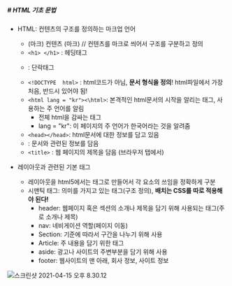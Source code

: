 ##### # HTML 기초 문법

- HTML: 컨텐츠의 구조를 정의하는 마크업 언어

  - (마크) 컨텐츠 (마크)	 // 컨텐츠를 마크로 씌어서 구조를 구분하고 정의
  - `<h1> </h1>` : 헤딩태그
  - <p> <p>: 단락태그
  - `<!DOCTYPE  html>` : html코드가 아님, **문서 형식을 정의**!   html파일에서 가장 처음, 반드시 있어야 됨!
  - `<html lang = "kr"><\html>`: 본격적인 html문서의 시작을 알리는 태그, 사용하는 주 언어를 알림
    - 전체 html을 감싸는 태그
    - lang = "kr": 이 페이지의 주 언어가 한국어라는 것을 알려줌
  - `<head></head>`: html문서에 대한 정보를 담고 있음
  - <meta charset = "utf-8">: 문서와 관련된 정보를 담음
  - `<title>` : 웹 페이지의 제목을 담음 (브라우저 탭에서)

  

- 레이아웃과 관련된 기본  태그

  - 레이아웃을 html5에서는 태그로 만들어서 각 요소의 쓰임을 정확하게 구분
  - 시맨틱 태그: 의미를 가지고 있는 태그(구조 정의), **배치는 CSS를 따로 적용해야 된다!**
    - header: 웹페이지 혹은 섹션의 소개나 제목을 담기 위해 사용되는 태그(주로 소개나 제목)
    - nav: 네비게이션 역할(페이지 이동)
    - Section: 기준에 따라서 구간을 나누기 위해 사용
    - Article: 주 내용을 담기 위한 태그
    - aside: 광고나 사이트의 주변부분을 담기 위해 사용
    - footer: 웹사이트의 맨 아래, 회사 정보, 사이트 정보

![스크린샷 2021-04-15 오후 8.30.12](file:///Users/godahye/Library/Application%20Support/typora-user-images/%E1%84%89%E1%85%B3%E1%84%8F%E1%85%B3%E1%84%85%E1%85%B5%E1%86%AB%E1%84%89%E1%85%A3%E1%86%BA%202021-04-15%20%E1%84%8B%E1%85%A9%E1%84%92%E1%85%AE%208.30.12.png?lastModify=1620653853)
